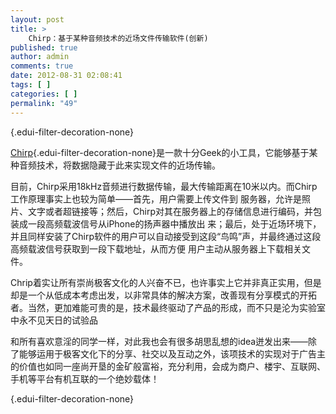 ```yaml
---
layout: post
title: >
    Chirp：基于某种音频技术的近场文件传输软件(创新)
published: true
author: admin
comments: true
date: 2012-08-31 02:08:41
tags: [ ]
categories: [ ]
permalink: "49"
---
```

[][1]{.edui-filter-decoration-none}

[Chirp][2]{.edui-filter-decoration-none}是一款十分Geek的小工具，它能够基于某种音频技术，将数据隐藏于此来实现文件的近场传输。

目前，Chirp采用18kHz音频进行数据传输，最大传输距离在10米以内。而Chirp工作原理事实上也较为简单&mdash;&mdash;首先，用户需要上传文件到 服务器，允许是照片、文字或者超链接等；然后，Chirp对其在服务器上的存储信息进行编码，并包装成一段高频载波信号从iPhone的扬声器中播放出 来；最后，处于近场环境下，并且同样安装了Chirp软件的用户可以自动接受到这段&ldquo;鸟鸣&rdquo;声，并最终通过这段高频载波信号获取到一段下载地址，从而方便 用户主动从服务器上下载相关文件。

Chrip着实让所有崇尚极客文化的人兴奋不已，也许事实上它并非真正实用，但是却是一个从低成本考虑出发，以非常具体的解决方案，改善现有分享模式的开拓者。当然，更加难能可贵的是，技术最终驱动了产品的形成，而不只是沦为实验室中永不见天日的试验品

和所有喜欢意淫的同学一样，对此我也会有很多胡思乱想的idea迸发出来&mdash;&mdash;除了能够运用于极客文化下的分享、社交以及互动之外，该项技术的实现对于广告主的价值也如同一座尚开垦的金矿般富裕，充分利用，会成为商户、楼宇、互联网、手机等平台有机互联的一个绝妙载体！

[][1]{.edui-filter-decoration-none}

 [1]: http://www.showeb20.com/
 [2]: http://chirp.io/